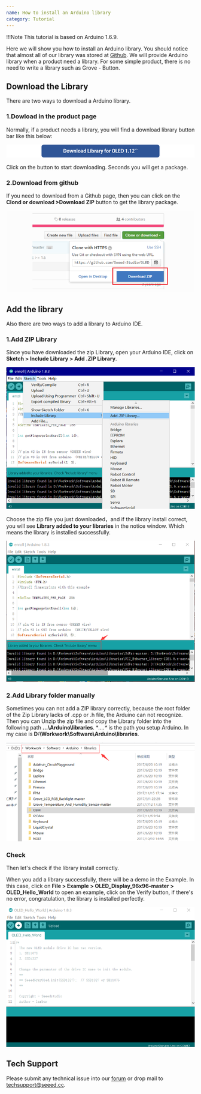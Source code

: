 ```yaml
---
name: How to install an Arduino library
category: Tutorial
---
```


!!!Note
    This tutorial is based on Arduino 1.6.9.


Here we will show you how to install an Arduino library. You should notice that almost all of our library was stored at [Github](https://github.com/Seeed-Studio). We will provide Arduino library when a product need a library. For some simple product, there is no need to write a library such as Grove - Button.

## Download the Library

There are two ways to download a Arduino library.

### 1.Dowload in the product page
Normally, if a product needs a library, you will find a download library button bar like this below:

[![enter image description here](https://raw.githubusercontent.com/SeeedDocument/Grove_OLED_1.12/master/images/library.png)](https://github.com/Seeed-Studio/OLED_Display_96X96/archive/master.zip)

Click on the button to start downloading. Seconds you will get a package.

### 2.Download from github

If you need to download from a Github page, then you can click on the **Clond or download >Download ZIP** button to get the library package.

![enter image description here](https://raw.githubusercontent.com/SeeedDocument/Tutorial_Add_Arduino_Library/master/images/github_download.png)

## Add the library

Also there are two ways to add a library to Arduino IDE.

### 1.Add ZIP Library

Since you have downloaded the zip Library, open your Arduino IDE, click on **Sketch > Include Library > Add .ZIP Library**.

![enter image description here](https://github.com/SeeedDocument/Get_Started_With_Arduino/raw/master/img/Add_Zip.png)

Choose the zip file you just downloaded，and if the library install correct, you will see **Library added to your libraries** in the notice window. Which means the library is installed successfully.

![](https://github.com/SeeedDocument/Get_Started_With_Arduino/raw/master/img/upload_complete.png)

### 2.Add Library folder manually
Sometimes you can not add a ZIP library correctly, because the root folder of the Zip Library lacks of .cpp or .h file, the Arduino can not recognize. Then you can Unzip the zip file and copy the Library folder into the following path **...\Arduino\libraries**. **....\** is the path you setup Arduino. In my case is **D:\Workwork\Software\Arduino\libraries**.

![](https://github.com/SeeedDocument/Get_Started_With_Arduino/raw/master/img/Location_lib.png)











### Check
Then let's check if the library install correctly.

When you add a library successfully, there will be a demo in the Example. In this case, click on **File > Example > OLED_Display_96x96-master > OLED_Hello_World** to open an example, click on the Verify button, if there's no error, congratulation, the library is installed perfectly. 


![enter image description here](https://github.com/SeeedDocument/Get_Started_With_Arduino/raw/master/img/successlly.png)

## Tech Support
Please submit any technical issue into our [forum](http://forum.seeedstudio.com/) or drop mail to techsupport@seeed.cc. 